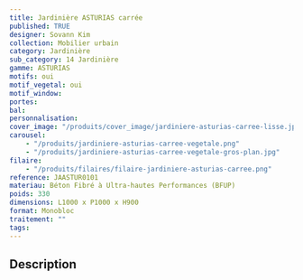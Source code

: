 ```yaml
---
title: Jardinière ASTURIAS carrée
published: TRUE
designer: Sovann Kim
collection: Mobilier urbain
category: Jardinière
sub_category: 14 Jardinière
gamme: ASTURIAS
motifs: oui
motif_vegetal: oui
motif_window:
portes:
bal:
personnalisation:
cover_image: "/produits/cover_image/jardiniere-asturias-carree-lisse.jpg"
carousel:
    - "/produits/jardiniere-asturias-carree-vegetale.png"
    - "/produits/jardiniere-asturias-carree-vegetale-gros-plan.jpg"
filaire:
    - "/produits/filaires/filaire-jardiniere-asturias-carree.png"
reference: JAASTUR0101
materiau: Béton Fibré à Ultra-hautes Performances (BFUP)
poids: 330
dimensions: L1000 x P1000 x H900
format: Monobloc
traitement: ""
tags:
---
```


## Description
